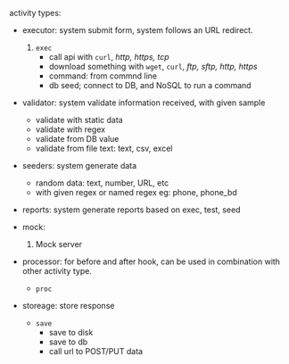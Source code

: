 activity types:

- executor: system submit form, system follows an URL redirect.
    1. `exec`
        - call api with `curl`, *http, https, tcp*
        - download something with `wget`, `curl`, *ftp, sftp, http, https*
        - command: from commnd line
        - db seed; connect to DB, and NoSQL to run a command

- validator: system validate information received, with given sample
    - validate with static data
    - validate with regex
    - validate from DB value
    - validate from file text: text, csv, excel

- seeders: system generate data 
    - random data: text, number, URL, etc
    - with given regex or named regex eg: phone, phone_bd
- reports: system generate reports based on exec, test, seed
- mock:
    1. Mock server
- processor: for before and after hook, can be used in combination with other activity type.
    - `proc`
- storeage: store response
    - `save` 
        - save to disk
        - save to db
        - call url to POST/PUT data